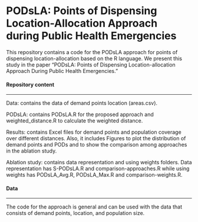 # PODsLA: Points of Dispensing Location-Allocation Approach during Public Health Emergencies
This repository contains a code for the PODsLA approach for points of dispensing location-allocation based on the R language. We present this study in the paper “PODsLA: Points of Dispensing Location-allocation Approach During Public Health Emergencies.”

#### **Repository content**
------------------
Data: contains the data of demand points location (areas.csv).

PODsLA: contains PODsLA.R for the proposed approach and weighted_distance.R to calculate the weighted distance.

Results: contains Excel files for demand points and population coverage over different distances. Also, it includes Figures to plot the distribution of demand points and PODs and to show the comparison among approaches in the ablation study.

Ablation study: contains data representation and using weights folders. Data representation has S-PODsLA.R and comparison-approaches.R while using weights has PODsLA_Avg.R, PODsLA_Max.R and comparison-weights.R. 

#### **Data**
------------------
The code for the approach is general and can be used with the data that consists of demand points, location, and population size. 

